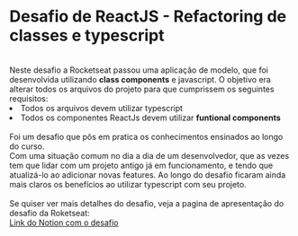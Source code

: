 # Desafio de ReactJS - Refactoring de classes e typescript   
<br>
Neste desafio a Rocketseat passou uma aplicação de modelo, que foi desenvolvida utilizando <strong>class components</strong> e javascript.
O objetivo era alterar todos os arquivos do projeto para que cumprissem os seguintes requisitos:<br>
    <li> Todos os arquivos devem utilizar typescript<br>
    <li> Todos os componentes ReactJs devem utilizar <strong>funtional components</strong><br>
<br>    
Foi um desafio que pôs em pratica os conhecimentos ensinados ao longo do curso. <br>
Com uma situação comum no dia a dia de um desenvolvedor, que as vezes tem que lidar com um projeto antigo já em funcionamento, e tendo que atualizá-lo ao adicionar novas features.
Ao longo do desafio ficaram ainda mais claros os benefícios ao utilizar typescript com seu projeto.
<br><br>
Se quiser ver mais detalhes do desafio, veja a pagina de apresentação do desafio da Roketseat:<br>
<a href="https://www.notion.so/Desafio-02-Refactoring-de-classes-e-typescript-4571541e7f8c4799bd191b6cfb53802c">Link do Notion com o desafio</a>
